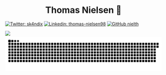 # <center>Thomas Nielsen 👋</center>


[![Twitter: sk4ndix](https://img.shields.io/twitter/follow/Nielth_?style=social)](https://twitter.com/Nielth_)
[![Linkedin: thomas-nielsen98](https://img.shields.io/badge/-thomas-nielsen98?style=flat-square&logo=Linkedin&logoColor=white&link=https://www.linkedin.com/in/thomas-nielsen98/)](https://www.linkedin.com/in/thomas-nielsen98/)
[![GitHub nielth](https://img.shields.io/github/followers/nielth?label=follow&style=social)](https://github.com/nielth)


<img src="https://github-readme-stats.vercel.app/api/top-langs/?username=nielth&layout=compact&theme=radical">

<img src="./github-contribution-grid-snake.svg">
